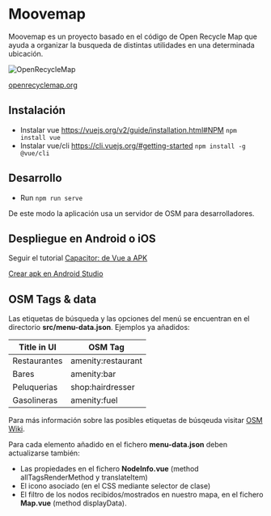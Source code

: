 # Moovemap

Moovemap es un proyecto basado en el código de Open Recycle Map que ayuda a organizar la busqueda de distintas utilidades en una determinada ubicación.

![OpenRecycleMap](https://raw.githubusercontent.com/meta-systems/openrecyclemap/master/public/android-chrome-144x144.png)

[openrecyclemap.org](https://openrecyclemap.org/)


## Instalación

- Instalar vue https://vuejs.org/v2/guide/installation.html#NPM
  `npm install vue`
- Instalar vue/cli https://cli.vuejs.org/#getting-started
  `npm install -g @vue/cli`

## Desarrollo

- Run `npm run serve`

De este modo la aplicación usa un servidor de OSM para desarrolladores.

## Despliegue en Android o iOS

Seguir el tutorial [Capacitor: de Vue a APK](https://gerardofloresgr.medium.com/capacitor-de-web-a-android-y-ios-con-proyectos-existentes-a59725d7f81d/ )

[Crear apk en Android Studio](https://code.tutsplus.com/es/tutorials/how-to-generate-apk-and-signed-apk-files-in-android-studio--cms-37927 )

## OSM Tags & data

Las etiquetas de búsqueda y las opciones del menú se encuentran en el directorio **src/menu-data.json**.
Ejemplos ya añadidos:

| Title in UI     |    OSM Tag                |
|-----------------|---------------------------|
| Restaurantes    | amenity:restaurant        |      
| Bares           | amenity:bar               |      
| Peluquerias     | shop:hairdresser          |      
| Gasolineras     | amenity:fuel              |      

Para más información sobre las posibles etiquetas de búsqeuda visitar [OSM Wiki](https://wiki.openstreetmap.org/wiki/).

Para cada elemento añadido en el fichero **menu-data.json** deben actualizarse también:
- Las propiedades en el fichero **NodeInfo.vue** (method allTagsRenderMethod y translateItem)
- El icono asociado (en el CSS mediante selector de clase)
- El filtro de los nodos recibidos/mostrados en nuestro mapa, en el fichero **Map.vue** (method displayData).


